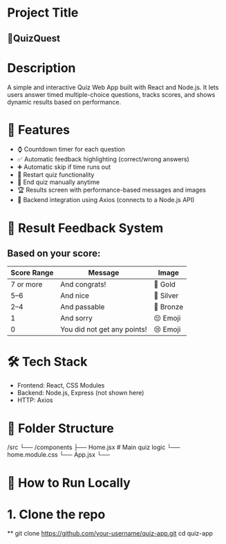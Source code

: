 # Project Title
## 🧠QuizQuest
# Description
A simple and interactive Quiz Web App built with React and Node.js. It lets users answer timed multiple-choice questions, tracks scores, and shows dynamic results based on performance.

# 🚀 Features
- ⌚ Countdown timer for each question
- ✅ Automatic feedback highlighting (correct/wrong answers)
- ➕ Automatic skip if time runs out
- 🔁 Restart quiz functionality
- 🎯  End quiz manually anytime
- 🏆 Results screen with performance-based messages and images
- 📡 Backend integration using Axios (connects to a Node.js API)

# 📸 Result Feedback System
## Based on your score:

| Score Range | Message                     | Image      |
|-------------|-----------------------------|------------|
| 7 or more   | And congrats!               | 🥇 Gold    |
| 5–6         | And nice                    | 🥈 Silver  |
| 2–4         | And passable                | 🥉 Bronze  |
| 1           | And sorry                   | 😔 Emoji   |
| 0           | You did not get any points! | 😢 Emoji   |


# 🛠 Tech Stack
- Frontend: React, CSS Modules
- Backend: Node.js, Express (not shown here)
- HTTP: Axios

# 📁 Folder Structure

/src └── /components ├── Home.jsx # Main quiz logic └── home.module.css └── App.jsx └──

# 🧪 How to Run Locally
#  1. Clone the repo
** git clone https://github.com/your-username/quiz-app.git
cd quiz-app















